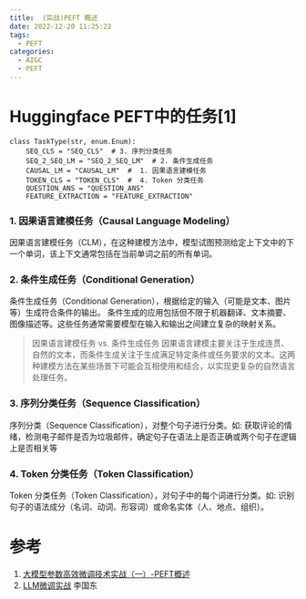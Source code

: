```yaml
---
title:  (实战)PEFT 概述 
date: 2022-12-20 11:25:22
tags:
  - PEFT
categories:
  - AIGC  
  - PEFT
---
```


<p></p>
<!-- more -->

# Huggingface  PEFT中的任务[1]

```
class TaskType(str, enum.Enum):
    SEQ_CLS = "SEQ_CLS"  # 3. 序列分类任务
    SEQ_2_SEQ_LM = "SEQ_2_SEQ_LM"  # 2. 条件生成任务
    CAUSAL_LM = "CAUSAL_LM"  #  1. 因果语言建模任务
    TOKEN_CLS = "TOKEN_CLS"  #  4. Token 分类任务
    QUESTION_ANS = "QUESTION_ANS"
    FEATURE_EXTRACTION = "FEATURE_EXTRACTION"
```

### 1. 因果语言建模任务（Causal Language Modeling）
  因果语言建模任务（CLM），在这种建模方法中，模型试图预测给定上下文中的下一个单词，该上下文通常包括在当前单词之前的所有单词。

### 2. 条件生成任务（Conditional Generation）
  条件生成任务（Conditional Generation），根据给定的输入（可能是文本、图片等）生成符合条件的输出。
  条件生成的应用包括但不限于机器翻译、文本摘要、图像描述等。这些任务通常需要模型在输入和输出之间建立复杂的映射关系。

> 因果语言建模任务  vs.  条件生成任务 
  因果语言建模主要关注于生成连贯、自然的文本，而条件生成关注于生成满足特定条件或任务要求的文本。这两种建模方法在某些场景下可能会互相使用和结合，以实现更复杂的自然语言处理任务。


### 3. 序列分类任务（Sequence Classification）

  序列分类（Sequence Classification），对整个句子进行分类。如: 获取评论的情绪，检测电子邮件是否为垃圾邮件，确定句子在语法上是否正确或两个句子在逻辑上是否相关等

### 4. Token 分类任务（Token Classification）
  Token 分类任务（Token Classification），对句子中的每个词进行分类。如: 识别句子的语法成分（名词、动词、形容词）或命名实体（人、地点、组织）。


# 参考
1. [大模型参数高效微调技术实战（一）-PEFT概述](https://zhuanlan.zhihu.com/p/651744834)
100. [LLM微调实战](https://github.com/www6v/llm-action#llm%E5%BE%AE%E8%B0%83%E5%AE%9E%E6%88%98) 李国东 





